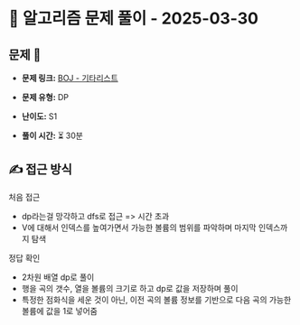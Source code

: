 # 📝 알고리즘 문제 풀이 - 2025-03-30

## 문제 📖

- **문제 링크:** [BOJ - 기타리스트](https://www.acmicpc.net/problem/1495)

- **문제 유형:** DP

- **난이도:** S1

- **풀이 시간:** ⏳ 30분

## ✍ 접근 방식

처음 접근

- dp라는걸 망각하고 dfs로 접근 => 시간 초과
- V에 대해서 인덱스를 높여가면서 가능한 볼륨의 범위를 파악하며 마지막 인덱스까지 탐색

정답 확인

- 2차원 배열 dp로 풀이
- 행을 곡의 갯수, 열을 볼륨의 크기로 하고 dp로 값을 저장하며 풀이
- 특정한 점화식을 세운 것이 아닌, 이전 곡의 볼륨 정보를 기반으로 다음 곡의 가능한 볼륨에 값을 1로 넣어줌
